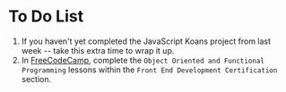 # To Do List

1. If you haven't yet completed the JavaScript Koans project from last week -- take this extra time to wrap it up.
1. In [FreeCodeCamp](https://www.freecodecamp.com), complete the `Object Oriented and Functional Programming` lessons within the `Front End Development Certification` section.
